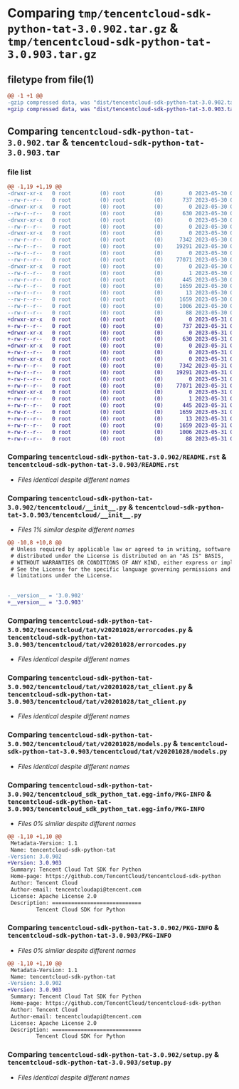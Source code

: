 # Comparing `tmp/tencentcloud-sdk-python-tat-3.0.902.tar.gz` & `tmp/tencentcloud-sdk-python-tat-3.0.903.tar.gz`

## filetype from file(1)

```diff
@@ -1 +1 @@
-gzip compressed data, was "dist/tencentcloud-sdk-python-tat-3.0.902.tar", last modified: Tue May 30 00:32:17 2023, max compression
+gzip compressed data, was "dist/tencentcloud-sdk-python-tat-3.0.903.tar", last modified: Wed May 31 02:20:22 2023, max compression
```

## Comparing `tencentcloud-sdk-python-tat-3.0.902.tar` & `tencentcloud-sdk-python-tat-3.0.903.tar`

### file list

```diff
@@ -1,19 +1,19 @@
-drwxr-xr-x   0 root         (0) root         (0)        0 2023-05-30 00:32:17.000000 tencentcloud-sdk-python-tat-3.0.902/
--rw-r--r--   0 root         (0) root         (0)      737 2023-05-30 00:32:17.000000 tencentcloud-sdk-python-tat-3.0.902/README.rst
-drwxr-xr-x   0 root         (0) root         (0)        0 2023-05-30 00:32:17.000000 tencentcloud-sdk-python-tat-3.0.902/tencentcloud/
--rw-r--r--   0 root         (0) root         (0)      630 2023-05-30 00:32:17.000000 tencentcloud-sdk-python-tat-3.0.902/tencentcloud/__init__.py
-drwxr-xr-x   0 root         (0) root         (0)        0 2023-05-30 00:32:17.000000 tencentcloud-sdk-python-tat-3.0.902/tencentcloud/tat/
--rw-r--r--   0 root         (0) root         (0)        0 2023-05-30 00:32:17.000000 tencentcloud-sdk-python-tat-3.0.902/tencentcloud/tat/__init__.py
-drwxr-xr-x   0 root         (0) root         (0)        0 2023-05-30 00:32:17.000000 tencentcloud-sdk-python-tat-3.0.902/tencentcloud/tat/v20201028/
--rw-r--r--   0 root         (0) root         (0)     7342 2023-05-30 00:32:17.000000 tencentcloud-sdk-python-tat-3.0.902/tencentcloud/tat/v20201028/errorcodes.py
--rw-r--r--   0 root         (0) root         (0)    19291 2023-05-30 00:32:17.000000 tencentcloud-sdk-python-tat-3.0.902/tencentcloud/tat/v20201028/tat_client.py
--rw-r--r--   0 root         (0) root         (0)        0 2023-05-30 00:32:17.000000 tencentcloud-sdk-python-tat-3.0.902/tencentcloud/tat/v20201028/__init__.py
--rw-r--r--   0 root         (0) root         (0)    77071 2023-05-30 00:32:17.000000 tencentcloud-sdk-python-tat-3.0.902/tencentcloud/tat/v20201028/models.py
-drwxr-xr-x   0 root         (0) root         (0)        0 2023-05-30 00:32:17.000000 tencentcloud-sdk-python-tat-3.0.902/tencentcloud_sdk_python_tat.egg-info/
--rw-r--r--   0 root         (0) root         (0)        1 2023-05-30 00:32:17.000000 tencentcloud-sdk-python-tat-3.0.902/tencentcloud_sdk_python_tat.egg-info/dependency_links.txt
--rw-r--r--   0 root         (0) root         (0)      445 2023-05-30 00:32:17.000000 tencentcloud-sdk-python-tat-3.0.902/tencentcloud_sdk_python_tat.egg-info/SOURCES.txt
--rw-r--r--   0 root         (0) root         (0)     1659 2023-05-30 00:32:17.000000 tencentcloud-sdk-python-tat-3.0.902/tencentcloud_sdk_python_tat.egg-info/PKG-INFO
--rw-r--r--   0 root         (0) root         (0)       13 2023-05-30 00:32:17.000000 tencentcloud-sdk-python-tat-3.0.902/tencentcloud_sdk_python_tat.egg-info/top_level.txt
--rw-r--r--   0 root         (0) root         (0)     1659 2023-05-30 00:32:17.000000 tencentcloud-sdk-python-tat-3.0.902/PKG-INFO
--rw-r--r--   0 root         (0) root         (0)     1006 2023-05-30 00:32:17.000000 tencentcloud-sdk-python-tat-3.0.902/setup.py
--rw-r--r--   0 root         (0) root         (0)       88 2023-05-30 00:32:17.000000 tencentcloud-sdk-python-tat-3.0.902/setup.cfg
+drwxr-xr-x   0 root         (0) root         (0)        0 2023-05-31 02:20:22.000000 tencentcloud-sdk-python-tat-3.0.903/
+-rw-r--r--   0 root         (0) root         (0)      737 2023-05-31 02:20:22.000000 tencentcloud-sdk-python-tat-3.0.903/README.rst
+drwxr-xr-x   0 root         (0) root         (0)        0 2023-05-31 02:20:22.000000 tencentcloud-sdk-python-tat-3.0.903/tencentcloud/
+-rw-r--r--   0 root         (0) root         (0)      630 2023-05-31 02:20:22.000000 tencentcloud-sdk-python-tat-3.0.903/tencentcloud/__init__.py
+drwxr-xr-x   0 root         (0) root         (0)        0 2023-05-31 02:20:22.000000 tencentcloud-sdk-python-tat-3.0.903/tencentcloud/tat/
+-rw-r--r--   0 root         (0) root         (0)        0 2023-05-31 02:20:22.000000 tencentcloud-sdk-python-tat-3.0.903/tencentcloud/tat/__init__.py
+drwxr-xr-x   0 root         (0) root         (0)        0 2023-05-31 02:20:22.000000 tencentcloud-sdk-python-tat-3.0.903/tencentcloud/tat/v20201028/
+-rw-r--r--   0 root         (0) root         (0)     7342 2023-05-31 02:20:22.000000 tencentcloud-sdk-python-tat-3.0.903/tencentcloud/tat/v20201028/errorcodes.py
+-rw-r--r--   0 root         (0) root         (0)    19291 2023-05-31 02:20:22.000000 tencentcloud-sdk-python-tat-3.0.903/tencentcloud/tat/v20201028/tat_client.py
+-rw-r--r--   0 root         (0) root         (0)        0 2023-05-31 02:20:22.000000 tencentcloud-sdk-python-tat-3.0.903/tencentcloud/tat/v20201028/__init__.py
+-rw-r--r--   0 root         (0) root         (0)    77071 2023-05-31 02:20:22.000000 tencentcloud-sdk-python-tat-3.0.903/tencentcloud/tat/v20201028/models.py
+drwxr-xr-x   0 root         (0) root         (0)        0 2023-05-31 02:20:22.000000 tencentcloud-sdk-python-tat-3.0.903/tencentcloud_sdk_python_tat.egg-info/
+-rw-r--r--   0 root         (0) root         (0)        1 2023-05-31 02:20:22.000000 tencentcloud-sdk-python-tat-3.0.903/tencentcloud_sdk_python_tat.egg-info/dependency_links.txt
+-rw-r--r--   0 root         (0) root         (0)      445 2023-05-31 02:20:22.000000 tencentcloud-sdk-python-tat-3.0.903/tencentcloud_sdk_python_tat.egg-info/SOURCES.txt
+-rw-r--r--   0 root         (0) root         (0)     1659 2023-05-31 02:20:22.000000 tencentcloud-sdk-python-tat-3.0.903/tencentcloud_sdk_python_tat.egg-info/PKG-INFO
+-rw-r--r--   0 root         (0) root         (0)       13 2023-05-31 02:20:22.000000 tencentcloud-sdk-python-tat-3.0.903/tencentcloud_sdk_python_tat.egg-info/top_level.txt
+-rw-r--r--   0 root         (0) root         (0)     1659 2023-05-31 02:20:22.000000 tencentcloud-sdk-python-tat-3.0.903/PKG-INFO
+-rw-r--r--   0 root         (0) root         (0)     1006 2023-05-31 02:20:22.000000 tencentcloud-sdk-python-tat-3.0.903/setup.py
+-rw-r--r--   0 root         (0) root         (0)       88 2023-05-31 02:20:22.000000 tencentcloud-sdk-python-tat-3.0.903/setup.cfg
```

### Comparing `tencentcloud-sdk-python-tat-3.0.902/README.rst` & `tencentcloud-sdk-python-tat-3.0.903/README.rst`

 * *Files identical despite different names*

### Comparing `tencentcloud-sdk-python-tat-3.0.902/tencentcloud/__init__.py` & `tencentcloud-sdk-python-tat-3.0.903/tencentcloud/__init__.py`

 * *Files 1% similar despite different names*

```diff
@@ -10,8 +10,8 @@
 # Unless required by applicable law or agreed to in writing, software
 # distributed under the License is distributed on an "AS IS" BASIS,
 # WITHOUT WARRANTIES OR CONDITIONS OF ANY KIND, either express or implied.
 # See the License for the specific language governing permissions and
 # limitations under the License.
 
 
-__version__ = '3.0.902'
+__version__ = '3.0.903'
```

### Comparing `tencentcloud-sdk-python-tat-3.0.902/tencentcloud/tat/v20201028/errorcodes.py` & `tencentcloud-sdk-python-tat-3.0.903/tencentcloud/tat/v20201028/errorcodes.py`

 * *Files identical despite different names*

### Comparing `tencentcloud-sdk-python-tat-3.0.902/tencentcloud/tat/v20201028/tat_client.py` & `tencentcloud-sdk-python-tat-3.0.903/tencentcloud/tat/v20201028/tat_client.py`

 * *Files identical despite different names*

### Comparing `tencentcloud-sdk-python-tat-3.0.902/tencentcloud/tat/v20201028/models.py` & `tencentcloud-sdk-python-tat-3.0.903/tencentcloud/tat/v20201028/models.py`

 * *Files identical despite different names*

### Comparing `tencentcloud-sdk-python-tat-3.0.902/tencentcloud_sdk_python_tat.egg-info/PKG-INFO` & `tencentcloud-sdk-python-tat-3.0.903/tencentcloud_sdk_python_tat.egg-info/PKG-INFO`

 * *Files 0% similar despite different names*

```diff
@@ -1,10 +1,10 @@
 Metadata-Version: 1.1
 Name: tencentcloud-sdk-python-tat
-Version: 3.0.902
+Version: 3.0.903
 Summary: Tencent Cloud Tat SDK for Python
 Home-page: https://github.com/TencentCloud/tencentcloud-sdk-python
 Author: Tencent Cloud
 Author-email: tencentcloudapi@tencent.com
 License: Apache License 2.0
 Description: ============================
         Tencent Cloud SDK for Python
```

### Comparing `tencentcloud-sdk-python-tat-3.0.902/PKG-INFO` & `tencentcloud-sdk-python-tat-3.0.903/PKG-INFO`

 * *Files 0% similar despite different names*

```diff
@@ -1,10 +1,10 @@
 Metadata-Version: 1.1
 Name: tencentcloud-sdk-python-tat
-Version: 3.0.902
+Version: 3.0.903
 Summary: Tencent Cloud Tat SDK for Python
 Home-page: https://github.com/TencentCloud/tencentcloud-sdk-python
 Author: Tencent Cloud
 Author-email: tencentcloudapi@tencent.com
 License: Apache License 2.0
 Description: ============================
         Tencent Cloud SDK for Python
```

### Comparing `tencentcloud-sdk-python-tat-3.0.902/setup.py` & `tencentcloud-sdk-python-tat-3.0.903/setup.py`

 * *Files identical despite different names*

